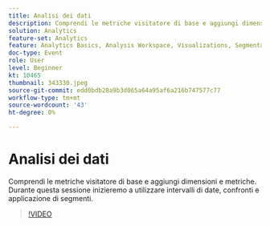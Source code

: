```yaml
---
title: Analisi dei dati
description: Comprendi le metriche visitatore di base e aggiungi dimensioni e metriche.
solution: Analytics
feature-set: Analytics
feature: Analytics Basics, Analysis Workspace, Visualizations, Segmentation, Metrics
doc-type: Event
role: User
level: Beginner
kt: 10465
thumbnail: 343330.jpeg
source-git-commit: edd0bdb28a9b3d065a64a95af6a216b747577c77
workflow-type: tm+mt
source-wordcount: '43'
ht-degree: 0%

---
```


# Analisi dei dati

Comprendi le metriche visitatore di base e aggiungi dimensioni e metriche. Durante questa sessione inizieremo a utilizzare intervalli di date, confronti e applicazione di segmenti.

>[!VIDEO](https://video.tv.adobe.com/v/343330/?quality=12&learn=on)

